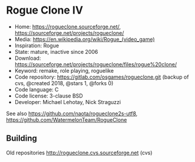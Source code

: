 # Rogue Clone IV

- Home: https://rogueclone.sourceforge.net/, https://sourceforge.net/projects/rogueclone/
- Media: https://en.wikipedia.org/wiki/Rogue_(video_game)
- Inspiration: Rogue
- State: mature, inactive since 2006
- Download: https://sourceforge.net/projects/rogueclone/files/rogue%20clone/
- Keyword: remake, role playing, roguelike
- Code repository: https://gitlab.com/osgames/rogueclone.git (backup of cvs, @created 2018, @stars 1, @forks 0)
- Code language: C
- Code license: 3-clause BSD
- Developer: Michael Lehotay, Nick Straguzzi

See also https://github.com/naota/rogueclone2s-utf8, https://github.com/WatermelonTeam/RogueClone

## Building

Old repositories http://rogueclone.cvs.sourceforge.net (cvs)
